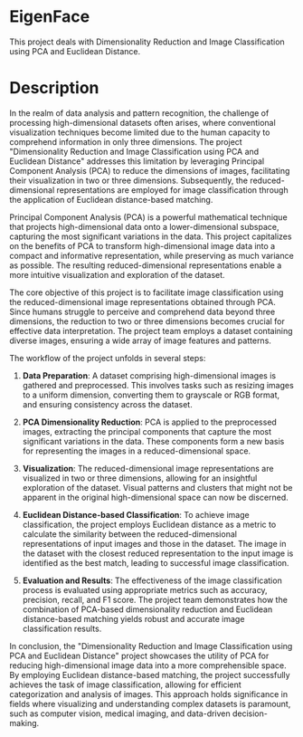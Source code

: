 # EigenFace
This project deals with Dimensionality Reduction and Image Classification using PCA and Euclidean Distance.  

# Description
In the realm of data analysis and pattern recognition, the challenge of processing high-dimensional datasets often arises, where conventional visualization techniques become limited due to the human capacity to comprehend information in only three dimensions. The project "Dimensionality Reduction and Image Classification using PCA and Euclidean Distance" addresses this limitation by leveraging Principal Component Analysis (PCA) to reduce the dimensions of images, facilitating their visualization in two or three dimensions. Subsequently, the reduced-dimensional representations are employed for image classification through the application of Euclidean distance-based matching.

Principal Component Analysis (PCA) is a powerful mathematical technique that projects high-dimensional data onto a lower-dimensional subspace, capturing the most significant variations in the data. This project capitalizes on the benefits of PCA to transform high-dimensional image data into a compact and informative representation, while preserving as much variance as possible. The resulting reduced-dimensional representations enable a more intuitive visualization and exploration of the dataset.

The core objective of this project is to facilitate image classification using the reduced-dimensional image representations obtained through PCA. Since humans struggle to perceive and comprehend data beyond three dimensions, the reduction to two or three dimensions becomes crucial for effective data interpretation. The project team employs a dataset containing diverse images, ensuring a wide array of image features and patterns.

The workflow of the project unfolds in several steps:

1. **Data Preparation**: A dataset comprising high-dimensional images is gathered and preprocessed. This involves tasks such as resizing images to a uniform dimension, converting them to grayscale or RGB format, and ensuring consistency across the dataset.

2. **PCA Dimensionality Reduction**: PCA is applied to the preprocessed images, extracting the principal components that capture the most significant variations in the data. These components form a new basis for representing the images in a reduced-dimensional space.

3. **Visualization**: The reduced-dimensional image representations are visualized in two or three dimensions, allowing for an insightful exploration of the dataset. Visual patterns and clusters that might not be apparent in the original high-dimensional space can now be discerned.

4. **Euclidean Distance-based Classification**: To achieve image classification, the project employs Euclidean distance as a metric to calculate the similarity between the reduced-dimensional representations of input images and those in the dataset. The image in the dataset with the closest reduced representation to the input image is identified as the best match, leading to successful image classification.

5. **Evaluation and Results**: The effectiveness of the image classification process is evaluated using appropriate metrics such as accuracy, precision, recall, and F1 score. The project team demonstrates how the combination of PCA-based dimensionality reduction and Euclidean distance-based matching yields robust and accurate image classification results.

In conclusion, the "Dimensionality Reduction and Image Classification using PCA and Euclidean Distance" project showcases the utility of PCA for reducing high-dimensional image data into a more comprehensible space. By employing Euclidean distance-based matching, the project successfully achieves the task of image classification, allowing for efficient categorization and analysis of images. This approach holds significance in fields where visualizing and understanding complex datasets is paramount, such as computer vision, medical imaging, and data-driven decision-making.
